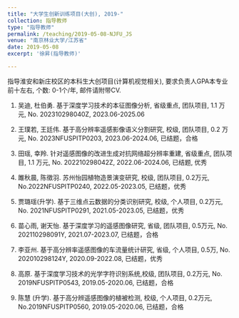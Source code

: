 ```yaml
---
title: "大学生创新训练项目(大创), 2019-"
collection: 指导教师
type: "指导教师"
permalink: /teaching/2019-05-08-NJFU_JS
venue: "南京林业大学/江苏省"
date: 2019-05-08
excerpt: '徐昇(指导教师)'

---
```

指导淮安和新庄校区的本科生大创项目(计算机视觉相关), 要求负责人GPA本专业前十左右, 个数: 0-1个/年, 邮件请附带CV.

1. 吴迪, 杜伯勇. 基于深度学习技术的本征图像分析, 省级重点, 团队项目, 1.1 万元, No. 202310298040Z, 2023.06-2025.06

1. 王璞若, 王廷伟. 基于高分辨率遥感影像语义分割研究, 校级, 团队项目, 0.2 万元, No. 2023NFUSPITP0203, 2023.06-2024.06, 已结题，合格

1. 田瑶, 幸羚. 针对遥感图像的改进生成对抗网络超分辨率重建, 省级重点, 团队项目, 1.1 万元, No. 202210298042Z, 2022.06-2024.06, 已结题, 优秀

1. 雎秋晨, 陈徵羽. 苏州怡园植物造景演变研究, 校级, 团队项目, 0.2万元, No.2022NFUSPITP0240, 2022.05-2023.05, 已结题，优秀

1. 贾璐瑶(升学). 基于三维点云数据的分类识别研究, 校级, 个人项目, 0.2万元, No. 2021NFUSPITP0291, 2021.05-2023.05, 已结题，优秀

1. 苗心雨, 谢天怡. 基于深度学习的遥感图像研究, 省级, 团队项目, 0.5万元, No. 202110298091Y, 2021.07-2023.07, 已结题，合格

1. 李亚州. 基于高分辨率遥感图像的车流量统计研究, 省级, 个人项目, 0.5万, No. 202010298124Y, 2020.09-2022.08, 已结题，优秀
 
1. 高原. 基于深度学习技术的光学字符识别系统,校级, 团队项目, 0.2万元, No. 2019NFUSPITP0543, 2019.05-2020.06, 已结题，合格

1. 陈慧 (升学). 基于高分辨遥感图像的植被检测, 校级, 个人项目, 0.2万元, No.2019NFUSPITP0560, 2019.05-2020.06, 已结题，合格








